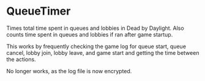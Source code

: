 # QueueTimer
Times total time spent in queues and lobbies in Dead by Daylight. Also counts time spent in queues and lobbies if ran after game startup.

This works by frequently checking the game log for queue start, queue cancel, lobby join, lobby leave, and game start and getting the time between the actions.


No longer works, as the log file is now encrypted.
